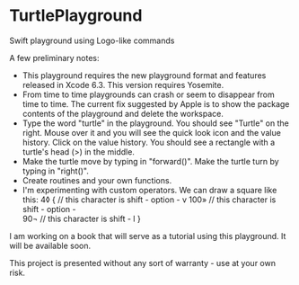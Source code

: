 # TurtlePlayground
Swift playground using Logo-like commands

A few preliminary notes:

* This playground requires the new playground format and features released in Xcode 6.3. This version requires Yosemite.
* From time to time playgrounds can crash or seem to disappear from time to time. The current fix suggested by Apple is to show the package contents of the playground and delete the workspace.
* Type the word "turtle" in the playground. You should see "Turtle" on the right. Mouse over it and you will see the quick look icon and the value history. Click on the value history. You should see a rectangle with a turtle's head (>) in the middle.
* Make the turtle move by typing in "forward()". Make the turtle turn by typing in "right()".
* Create routines and your own functions.
* I'm experimenting with custom operators. We can draw a square like this:
4◊ {                 // this character is shift - option - v
     100»            // this character is shift - option - \
     90¬             // this character is shift - l
}

I am working on a book that will serve as a tutorial using this playground. It will be available soon.

This project is presented without any sort of warranty - use at your own risk.

